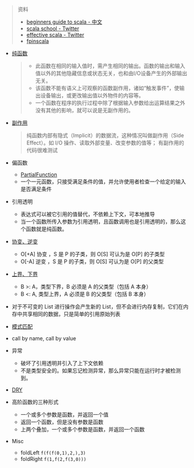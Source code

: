 
> 资料
> - [beginners guide to scala - 中文](https://windor.gitbooks.io/beginners-guide-to-scala)
> - [scala school - Twitter](https://twitter.github.io/scala_school/zh_cn/index.html)
> - [effective scala - Twitter](http://twitter.github.io/effectivescala/index-cn.html)
> - [fpinscala](https://github.com/fpinscala/fpinscala)

- [纯函数](https://zh.wikipedia.org/wiki/%E7%BA%AF%E5%87%BD%E6%95%B0)

    > - 此函数在相同的输入值时，需产生相同的输出。函数的输出和输入值以外的其他隐藏信息或状态无关，也和由I/O设备产生的外部输出无关。
    > - 该函数不能有语义上可观察的函数副作用，诸如“触发事件”，使输出设备输出，或更改输出值以外物件的内容等。
    > - 一个函数在程序的执行过程中除了根据输入参数给出运算结果之外没有其他的影响，就可以说是无副作用的。
 
- [副作用](https://zh.wikipedia.org/wiki/%E5%87%BD%E6%95%B0%E5%89%AF%E4%BD%9C%E7%94%A8)

    > 纯函数内部有隐式（Implicit）的数据流，这种情况叫做副作用（Side Effect）。如 I/O 操作、读取外部变量、改变参数的值等；
    > 有副作用的代码很难测试
    
- 偏函数
    - [PartialFunction](https://www.scala-lang.org/api/current/scala/PartialFunction.html)
    - 一个一元函数，只接受满足条件的值，并允许使用者检查一个给定的输入是否满足条件
    
- 引用透明
    - 表达式可以被它引用的值替代，不依赖上下文，可本地推导
    - 当一个函数所传入参数为引用透明，且函数调用也是引用透明的，那么这个函数就是纯函数。

- [协变、逆变](http://hongjiang.info/scala-covariance-and-contravariance/)
    - O[+A] 协变 ，S 是 P 的子类，则 O[S] 可认为是 O[P] 的子类型
    - O[-A] 逆变 ，S 是 P 的子类，则 O[S] 可认为是 O[P] 的父类型
- [上界、下界](http://hongjiang.info/scala-upper-bounds-and-lower-bounds/)
    - B >: A，类型下界，B 必须是 A 的父类型（包括 A 本身）
    - B <: A, 类型上界，A 必须是 B 的父类型（包括 B 本身）

- 对于不可变的 List 进行操作会产生新的 List，但不会进行内存复制，它们在内存中共享相同的数据，只是简单的引用原始列表
- [模式匹配](http://blog.csdn.net/bluishglc/article/details/51056230)
- call by name, call by value
 
- 异常
    - 破坏了引用透明并引入了上下文依赖
    - 不是类型安全的。如果忘记检测异常，那么异常只能在运行时才被检测到。

- [DRY](http://en.wikipedia.org/wiki/Don%27t_repeat_yourself)
- 高阶函数的三种形式
    - 一个或多个参数是函数，并返回一个值
    - 返回一个函数，但是没有参数是函数
    - 上两个叠加，一个或多个参数是函数，并返回一个函数

- Misc
    - foldLeft  `f(f(f(0,1),2,),3)`
    - foldRight `f(1,f(2,f(3,0)))`
